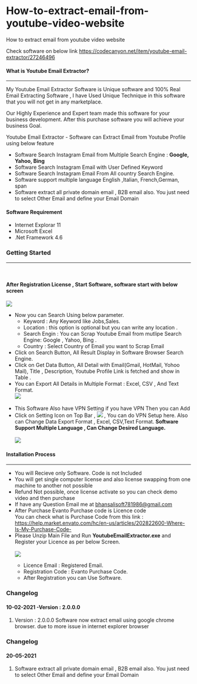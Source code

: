 # How-to-extract-email-from-youtube-video-website
How to extract email from youtube video website

Check software on below link
https://codecanyon.net/item/youtube-email-extractor/27246496

 <h4>What is Youtube Email Extractor?</h4>
            <hr class="notop">
	<p>
			     My Youtube Email Extractor  Software is Unique software and 100% Real Email Extracting Software , I have Used Unique Technique in this software that you will not get in any marketplace.
			</p>
			<p>
			     Our Highly Experience and Expert team made this software for your business development. After this purchase software you will achieve your business Goal.
			</p>
            <p>
                Youtube Email Extractor - Software can Extract Email from Youtube Profile using below feature 
                <ul>
                    <li>
                        Software Search Instagram Email from Multiple Search Engine : <b>Google, Yahoo, Bing</b>
                    </li>
	 <li>
                        Software Search Instagram Email with User Defined Keyword
                    </li>			
		  <li>
                        Software Search Instagram Email From All country Search Engine.
                    </li>
	<li>
                        Software support multiple language English ,Italian, French,German, span
                    </li>
<li>
                        Software extract all private domain email , B2B email also. You just need to select Other Email and define your Email Domain
</li>
                </ul>
            </p>
			<h4> Software Requirement </h4>
        <p>
<ul>
                    <li>
                        Internet Explorar 11
                    </li>    
 <li>
                       Microsoft Excel
                    </li>    <li>
                        .Net Framework 4.6
                    </li>
                </ul>
    </p>
			  <div class="page-header">
                <h3>Getting Started</h3>
                <hr class="notop">
            </div>
            <br>
            <h4>After Registration License , Start Software, software start with below screen</h4>
			<img src="http://bhansalisoft.com/EvantoSnap/Youtube/02.png"></img>
			 <ul>
                  <li>Now you can Search Using  below parameter.
				       <ul>
                  <li>Keyword :   Any Keyword like Jobs,Sales.</li>
				  <li>Location :  this option is optional but you can write any location .</li>
				   <li>Search Engin : You can Scrap Youtube Email from mutlipe Search Engine: Google , Yahoo, Bing .</li>
				   <li>Country : Select Country of Email you want to Scrap Email</li>
                </ul>
				  </li>
				  <li>Click on Search Button, All Result Display in Software Browser Search Engine.  </li>
		        <li>Click on Get Data Button, All Detail with Email(Gmail, HotMail, Yohoo Mail), Title , Description, Youtube Profile Link is fetched and show in Table .  </li>
		            <li>You can Export All Details in Multiple Format : Excel, CSV , And Text Format.</li>
				   	<img src="http://bhansalisoft.com/EvantoSnap/Youtube/03.png"></img>
				   	<br/>
						<br/>
				   <li>This Software Also have VPN Setting if you have VPN Then you can Add  
				   <br/>
				   <li> Click on Setting Icon on Top Bar , <img src="http://bhansalisoft.com/EvantoSnap/settingicon.png"></img> ,
				   You can do  VPN Setup here.  Also can Change Data Export Format , Excel, CSV,Text Format.
				   <b>Software Support Multiple Language , Can Change Desired Language.</b>
				   	<br/>
					<br/>
					 	<img src="http://bhansalisoft.com/EvantoSnap/Youtube/05.png"></img>
				   </li>
              </ul>
			   <div class="page-header">
                <h4>Installation Process </h4>
                <hr class="notop">
            </div>
            <ul>
			    <li>You will Recieve only Software. Code is not Included</li>
  <li>You will get single computer license and also license swapping from one machine to another not possible</li>
			      <li>Refund Not possible, once license activate so you can check demo video and then purchase</li>
	<li>	If have any Question Email me at  <a href="mailto:bhansalisoft781986@gmail.com">bhansalisoft781986@gmail.com</a>
      </li>
                <li>After Purchase Evanto Purchase code is Licence code 
                  <br/>
                   You can check what is Purchase Code from this link :<a href="https://help.market.envato.com/hc/en-us/articles/202822600-Where-Is-My-Purchase-Code-"> https://help.market.envato.com/hc/en-us/articles/202822600-Where-Is-My-Purchase-Code-</a>
				</li>
	           <li>Please Unzip Main File and Run <b>YoutubeEmailExtractor.exe</b> and Register your Licence as per below Screen.</li>
			       <br/>
     			<img src="http://bhansalisoft.com/EvantoSnap/Youtube/01.png"></img>
			   <ul>
                  <li>Licence Email :   Registered Email.</li>
				  <li>Registration Code :  Evanto Purchase Code.</li>
				   <li>After Registration you can Use Software.</li>
                </ul>
            </ul>
<h3 id="item-description__changelog">Changelog</h3>
<h4 id="item-description__2-2-0-03-06-2020">10-02-2021 -Version : 2.0.0.0</h4>
<ol>
    <li>
                    Version : 2.0.0.0    Software now extract email using google chrome browser. due to more issue in internet explorer browser
</li>
</ol>
<h3 id="item-description__changelog">Changelog</h3>
<h4 id="item-description__2-2-0-03-06-2020">20-05-2021</h4>


<ol>
    <li>
                        Software extract all private domain email , B2B email also. You just need to select Other Email and define your Email Domain
</li>


</ol>




